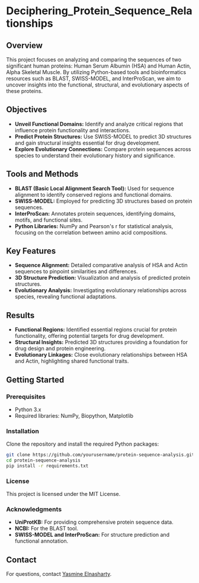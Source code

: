 # Deciphering_Protein_Sequence_Relationships

## Overview
This project focuses on analyzing and comparing the sequences of two significant human proteins: Human Serum Albumin (HSA) and Human Actin, Alpha Skeletal Muscle. By utilizing Python-based tools and bioinformatics resources such as BLAST, SWISS-MODEL, and InterProScan, we aim to uncover insights into the functional, structural, and evolutionary aspects of these proteins.

## Objectives
- **Unveil Functional Domains:** Identify and analyze critical regions that influence protein functionality and interactions.
- **Predict Protein Structures:** Use SWISS-MODEL to predict 3D structures and gain structural insights essential for drug development.
- **Explore Evolutionary Connections:** Compare protein sequences across species to understand their evolutionary history and significance.

## Tools and Methods
- **BLAST (Basic Local Alignment Search Tool):** Used for sequence alignment to identify conserved regions and functional domains.
- **SWISS-MODEL:** Employed for predicting 3D structures based on protein sequences.
- **InterProScan:** Annotates protein sequences, identifying domains, motifs, and functional sites.
- **Python Libraries:** NumPy and Pearson's r for statistical analysis, focusing on the correlation between amino acid compositions.

## Key Features
- **Sequence Alignment:** Detailed comparative analysis of HSA and Actin sequences to pinpoint similarities and differences.
- **3D Structure Prediction:** Visualization and analysis of predicted protein structures.
- **Evolutionary Analysis:** Investigating evolutionary relationships across species, revealing functional adaptations.

## Results
- **Functional Regions:** Identified essential regions crucial for protein functionality, offering potential targets for drug development.
- **Structural Insights:** Predicted 3D structures providing a foundation for drug design and protein engineering.
- **Evolutionary Linkages:** Close evolutionary relationships between HSA and Actin, highlighting shared functional traits.

## Getting Started
### Prerequisites
- Python 3.x
- Required libraries: NumPy, Biopython, Matplotlib

### Installation
Clone the repository and install the required Python packages:
```bash
git clone https://github.com/yourusername/protein-sequence-analysis.git
cd protein-sequence-analysis
pip install -r requirements.txt
```

### License
This project is licensed under the MIT License.

### Acknowledgments
- **UniProtKB:** For providing comprehensive protein sequence data.
- **NCBI:** For the BLAST tool.
- **SWISS-MODEL and InterProScan:** For structure prediction and functional annotation.

## Contact
For questions, contact [Yasmine Elnasharty](elnashartyasmine@gmail.com).
